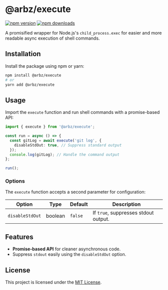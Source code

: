 # @arbz/execute

[![npm version](https://img.shields.io/npm/v/@arbz/execute.svg)](https://www.npmjs.com/package/@arbz/execute)
[![npm downloads](https://img.shields.io/npm/dm/@arbz/execute.svg)](https://www.npmjs.com/package/@arbz/execute)

A promisified wrapper for Node.js's `child_process.exec` for easier and more readable async execution of shell commands.

## Installation

Install the package using npm or yarn:

```bash
npm install @arbz/execute
# or
yarn add @arbz/execute
```

## Usage

Import the `execute` function and run shell commands with a promise-based API:

```typescript
import { execute } from '@arbz/execute';

const run = async () => {
  const gitLog = await execute('git log', {
    disableStdOut: true, // Suppress standard output
  });
  console.log(gitLog); // Handle the command output
};

run();
```

### Options

The `execute` function accepts a second parameter for configuration:

| Option          | Type    | Default | Description                          |
| --------------- | ------- | ------- | ------------------------------------ |
| `disableStdOut` | boolean | `false` | If `true`, suppresses stdout output. |

## Features

- **Promise-based API** for cleaner asynchronous code.
- Suppress `stdout` easily using the `disableStdOut` option.

## License

This project is licensed under the [MIT License](LICENSE).


